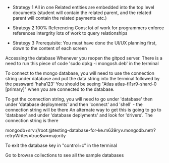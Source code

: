 - Strategy 1
All in one
Related entities are embedded into the top level documents (student will contain the related parent, and the related parent will contain the related payments etc.)

- Strategy 2
100% Referencing
Cons: lot of work for programmers
enforce references intergrity
lots of work to query relationships

- Strategy 3
Prerequisite: You must have done the UI/UX planning first, down to the content of each screen


Accessing the database
Whenever you reopen the gitpod server. There is a need to run this piece of code 'sudo dpkg -i mongosh.deb' in the terminal 

To connect to the mongo database, you will need to use the connection string under database and put the data string into the terminal followed by the passward 'haha123'
You should be seeing "Atlas atlas-fi1sr9-shard-0 [primary]" when you are connected to the database. 

To get the connection string, you will need to go under 'database' then under 'database deployments' and then 'connect' and 'shell' - the connection string will be there
An alternate way to get this is going to go to 'database' and under 'database deplyments' and look for 'drivers'. The connection string is there

mongodb+srv://root:<password>@testing-database-for-ke.m639ryv.mongodb.net/?retryWrites=true&w=majority

To exit the database key in "control+c" in the terminal

Go to browse collections to see all the sample databases

